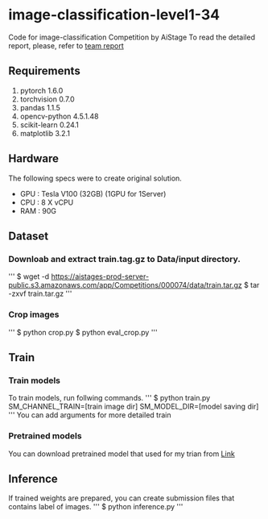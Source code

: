 # image-classification-level1-34
Code for image-classification Competition by AiStage
To read the detailed report, please, refer to [team report](https://docs.google.com/document/d/11l_-q7Ty8surMZOrsSj1mW8eUQlU4gp7/edit?usp=sharing&ouid=111990686605667040701&rtpof=true&sd=true)

## Requirements

1. pytorch 1.6.0
2. torchvision 0.7.0
3. pandas 1.1.5
4. opencv-python 4.5.1.48
5. scikit-learn 0.24.1
6. matplotlib 3.2.1

## Hardware
The following specs were to create original solution.
- GPU : Tesla V100 (32GB) (1GPU for 1Server)
- CPU : 8 X vCPU
- RAM : 90G

## Dataset
### Downloab and extract train.tag.gz to Data/input directory.
'''
$ wget -d https://aistages-prod-server-public.s3.amazonaws.com/app/Competitions/000074/data/train.tar.gz
$ tar -zxvf train.tar.gz
'''

### Crop images
'''
$ python crop.py
$ python eval_crop.py
'''

## Train
### Train models
To train models, run follwing commands.
'''
$ python train.py SM_CHANNEL_TRAIN=[train image dir] SM_MODEL_DIR=[model saving dir]
'''
You can add arguments for more detailed train

### Pretrained models
You can download pretrained model that used for my trian from [Link](https://pytorch.org/hub/pytorch_vision_resnet/)

## Inference
If trained weights are prepared, you can create submission files that contains label of images.
'''
$ python inference.py
'''
